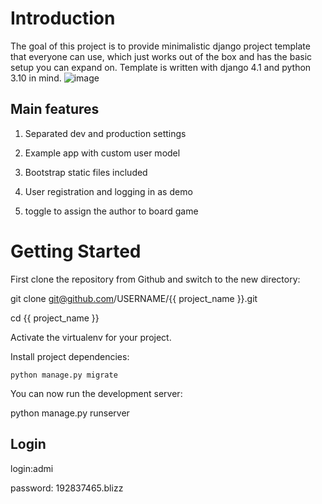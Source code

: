 # Introduction
The goal of this project is to provide minimalistic django project template that everyone can use, which just works out of the box and has the basic setup you can expand on.
Template is written with django 4.1 and python 3.10 in mind.
![image](https://github.com/ladno338/Board_games_shop/assets/87599383/51347bc9-5dd8-45c2-9490-be7836e96bcf)

## Main features
1. Separated dev and production settings

2. Example app with custom user model

3. Bootstrap static files included

4. User registration and logging in as demo

5. toggle to assign the author to board game
# Getting Started
First clone the repository from Github and switch to the new directory:

git clone git@github.com/USERNAME/{{ project_name }}.git

cd {{ project_name }}

Activate the virtualenv for your project.

Install project dependencies:
```
python manage.py migrate
```
You can now run the development server:

python manage.py runserver
## Login
login:admi

password: 192837465.blizz
